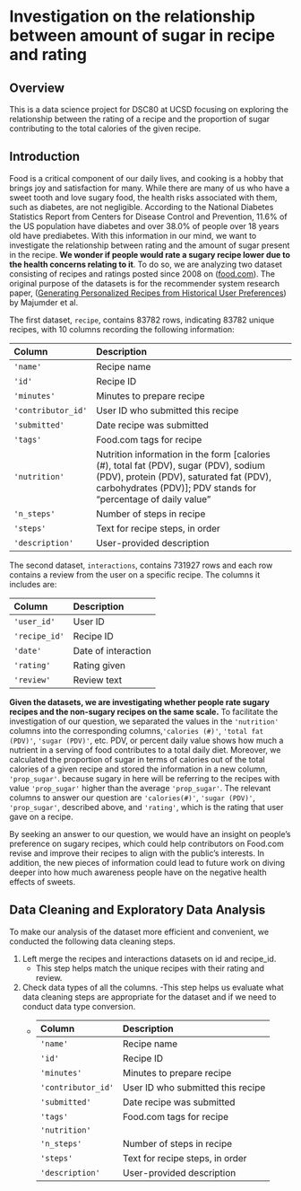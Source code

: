# Investigation on the relationship between amount of sugar in recipe and rating

## Overview
This is a data science project for DSC80 at UCSD focusing on exploring the relationship between the rating of a recipe and the proportion of sugar contributing to the total calories of the given recipe.

## Introduction
Food is a critical component of our daily lives, and cooking is a hobby that brings joy and satisfaction for many. While there are many of us who have a sweet tooth and love sugary food, the health risks associated with them, such as diabetes, are not negligible.  According to the National Diabetes Statistics Report from Centers for Disease Control and Prevention, 11.6% of the US population have diabetes and over 38.0% of people over 18 years old have prediabetes. With this information in our mind, we want to investigate the relationship between rating and the amount of sugar present in the recipe. **We wonder if people would rate a sugary recipe lower due to the health concerns relating to it**. To do so, we are analyzing two dataset consisting of recipes and ratings posted since 2008 on ([food.com](https://www.food.com/)). The original purpose of the datasets is for the recommender system research paper, ([Generating Personalized Recipes from Historical User Preferences](https://cseweb.ucsd.edu/~jmcauley/pdfs/emnlp19c.pdf)) by Majumder et al.

The first dataset, `recipe`, contains 83782 rows, indicating 83782 unique recipes, with 10 columns recording the following information:

| Column | Description |
| :-------- | :------- |
| `'name'` | Recipe name |
| `'id'` | Recipe ID |
| `'minutes'` | Minutes to prepare recipe |
| `'contributor_id'` | User ID who submitted this recipe |
| `'submitted'` | Date recipe was submitted |
| `'tags'` | Food.com tags for recipe |
| `'nutrition'` | Nutrition information in the form [calories (#), total fat (PDV), sugar (PDV), sodium (PDV), protein (PDV), saturated fat (PDV), carbohydrates (PDV)]; PDV stands for “percentage of daily value” |
| `'n_steps'` | Number of steps in recipe |
| `'steps'` | Text for recipe steps, in order |
| `'description'` | User-provided description |

The second dataset, `interactions`, contains 731927 rows and each row contains a review from the user on a specific recipe. The columns it includes are:

| Column | Description |
| :-------- | :------- |
| `'user_id'` | User ID |
| `'recipe_id'` | Recipe ID |
| `'date'` | Date of interaction |
| `'rating'` | Rating given |
| `'review'` | Review text |

**Given the datasets, we are investigating whether people rate sugary recipes and the non-sugary recipes on the same scale.** To facilitate the investigation of our question, we separated the values in the `'nutrition'` columns into the corresponding columns,`'calories (#)'`, `'total fat (PDV)'`, `'sugar (PDV)'`, etc. PDV, or percent daily value shows how much a nutrient in a serving of food contributes to a total daily diet. Moreover, we calculated the proportion of sugar in terms of calories out of the total calories of a given recipe and stored the information in a new column, `'prop_sugar'`. because sugary in here will be referring to the recipes with value `'prop_sugar'` higher than the average `'prop_sugar'`. The relevant columns to answer our question are `'calories(#)'`, `'sugar (PDV)'`, `'prop_sugar'`, described above, and `'rating'`, which is the rating that user gave on a recipe.

By seeking an answer to our question, we would have an insight on people’s preference on sugary recipes, which could help contributors on Food.com revise and improve their recipes to align with the public’s interests. In addition, the new pieces of information could lead to future work on diving deeper into how much awareness people have on the negative health effects of sweets.

## Data Cleaning and Exploratory Data Analysis
To make our analysis of the dataset more efficient and convenient, we conducted the following data cleaning steps.

1. Left merge the recipes and interactions datasets on id and recipe_id.
    - This step helps match the unique recipes with their rating and review. 
1. Check data types of all the columns.
    -This step helps us evaluate what data cleaning steps are appropriate for the dataset and if we need to conduct data type conversion.
    -   | Column | Description |
        | :-------- | :------- |
        | `'name'` | Recipe name |
        | `'id'` | Recipe ID |
        | `'minutes'` | Minutes to prepare recipe |
        | `'contributor_id'` | User ID who submitted this recipe |
        | `'submitted'` | Date recipe was submitted |
        | `'tags'` | Food.com tags for recipe |
        | `'nutrition'` | |
        | `'n_steps'` | Number of steps in recipe |
        | `'steps'` | Text for recipe steps, in order |
        | `'description'` | User-provided description |
